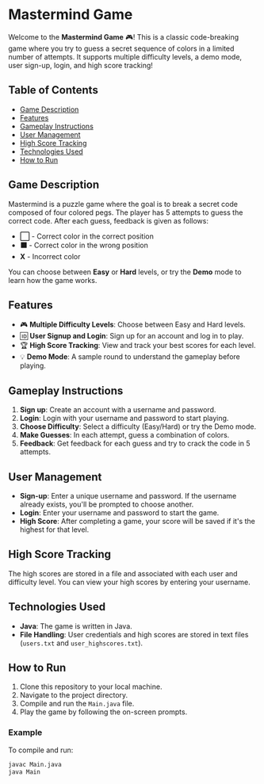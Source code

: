 # Mastermind Game

Welcome to the **Mastermind Game** 🎮! This is a classic code-breaking game where you try to guess a secret sequence of colors in a limited number of attempts. It supports multiple difficulty levels, a demo mode, user sign-up, login, and high score tracking!

## Table of Contents
- [Game Description](#game-description)
- [Features](#features)
- [Gameplay Instructions](#gameplay-instructions)
- [User Management](#user-management)
- [High Score Tracking](#high-score-tracking)
- [Technologies Used](#technologies-used)
- [How to Run](#how-to-run)

## Game Description

Mastermind is a puzzle game where the goal is to break a secret code composed of four colored pegs. The player has 5 attempts to guess the correct code. After each guess, feedback is given as follows:
- **⬜** - Correct color in the correct position
- **⬛** - Correct color in the wrong position
- **X** - Incorrect color

You can choose between **Easy** or **Hard** levels, or try the **Demo** mode to learn how the game works.

## Features

- 🎮 **Multiple Difficulty Levels**: Choose between Easy and Hard levels.
- 🆔 **User Signup and Login**: Sign up for an account and log in to play.
- 🏆 **High Score Tracking**: View and track your best scores for each level.
- 💡 **Demo Mode**: A sample round to understand the gameplay before playing.

## Gameplay Instructions

1. **Sign up**: Create an account with a username and password.
2. **Login**: Login with your username and password to start playing.
3. **Choose Difficulty**: Select a difficulty (Easy/Hard) or try the Demo mode.
4. **Make Guesses**: In each attempt, guess a combination of colors.
5. **Feedback**: Get feedback for each guess and try to crack the code in 5 attempts.

## User Management

- **Sign-up**: Enter a unique username and password. If the username already exists, you'll be prompted to choose another.
- **Login**: Enter your username and password to start the game.
- **High Score**: After completing a game, your score will be saved if it's the highest for that level.

## High Score Tracking

The high scores are stored in a file and associated with each user and difficulty level. You can view your high scores by entering your username.

## Technologies Used

- **Java**: The game is written in Java.
- **File Handling**: User credentials and high scores are stored in text files (`users.txt` and `user_highscores.txt`).

## How to Run

1. Clone this repository to your local machine.
2. Navigate to the project directory.
3. Compile and run the `Main.java` file.
4. Play the game by following the on-screen prompts.

### Example

To compile and run:

```bash
javac Main.java
java Main
